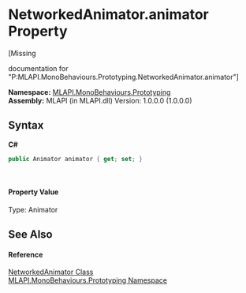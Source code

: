 # NetworkedAnimator.animator Property 
 

\[Missing <summary> documentation for "P:MLAPI.MonoBehaviours.Prototyping.NetworkedAnimator.animator"\]

**Namespace:**&nbsp;<a href="N_MLAPI_MonoBehaviours_Prototyping">MLAPI.MonoBehaviours.Prototyping</a><br />**Assembly:**&nbsp;MLAPI (in MLAPI.dll) Version: 1.0.0.0 (1.0.0.0)

## Syntax

**C#**<br />
``` C#
public Animator animator { get; set; }
```

<br />

#### Property Value
Type: Animator

## See Also


#### Reference
<a href="T_MLAPI_MonoBehaviours_Prototyping_NetworkedAnimator">NetworkedAnimator Class</a><br /><a href="N_MLAPI_MonoBehaviours_Prototyping">MLAPI.MonoBehaviours.Prototyping Namespace</a><br />